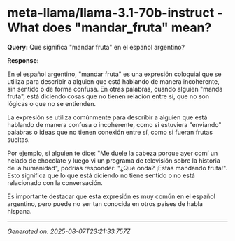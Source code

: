 # meta-llama/llama-3.1-70b-instruct - What does "mandar_fruta" mean?

**Query:** Que significa "mandar fruta" en el español argentino?



**Response:**

En el español argentino, "mandar fruta" es una expresión coloquial que se utiliza para describir a alguien que está hablando de manera incoherente, sin sentido o de forma confusa. En otras palabras, cuando alguien "manda fruta", está diciendo cosas que no tienen relación entre sí, que no son lógicas o que no se entienden.

La expresión se utiliza comúnmente para describir a alguien que está hablando de manera confusa o incoherente, como si estuviera "enviando" palabras o ideas que no tienen conexión entre sí, como si fueran frutas sueltas.

Por ejemplo, si alguien te dice: "Me duele la cabeza porque ayer comí un helado de chocolate y luego vi un programa de televisión sobre la historia de la humanidad", podrías responder: "¿Qué onda? ¡Estás mandando fruta!". Esto significa que lo que está diciendo no tiene sentido o no está relacionado con la conversación.

Es importante destacar que esta expresión es muy común en el español argentino, pero puede no ser tan conocida en otros países de habla hispana.

---
*Generated on: 2025-08-07T23:21:33.757Z*
